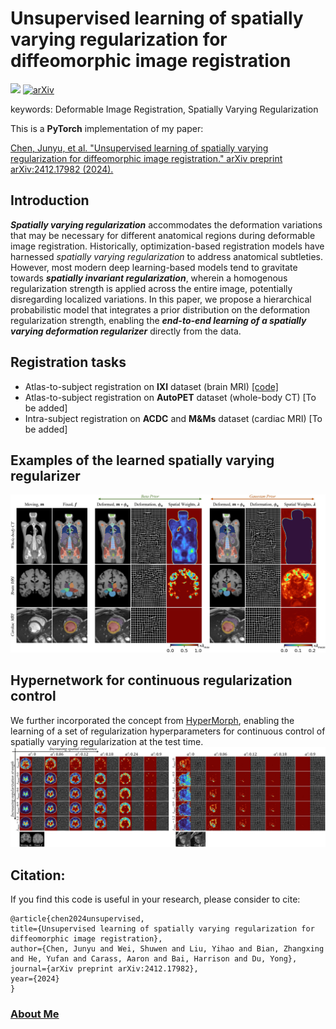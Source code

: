 # Unsupervised learning of spatially varying regularization for diffeomorphic image registration
<a href="https://opensource.org/licenses/MIT"><img src="https://img.shields.io/badge/License-MIT-yellow.svg"></a> [![arXiv](https://img.shields.io/badge/arXiv-2412.17982-b31b1b.svg)](https://arxiv.org/abs/2412.17982)

keywords: Deformable Image Registration, Spatially Varying Regularization

This is a **PyTorch** implementation of my paper:

<a href="https://arxiv.org/abs/2412.17982">Chen, Junyu, et al. "Unsupervised learning of spatially varying regularization for diffeomorphic image registration." arXiv preprint arXiv:2412.17982 (2024).</a>

## Introduction
***Spatially varying regularization*** accommodates the deformation variations that may be necessary for different anatomical regions during deformable image registration. Historically, optimization-based registration models have harnessed *spatially varying regularization* to address anatomical subtleties. However, most modern deep learning-based models tend to gravitate towards ***spatially invariant regularization***, wherein a homogenous regularization strength is applied across the entire image, potentially disregarding localized variations. In this paper, we propose a hierarchical probabilistic model that integrates a prior distribution on the deformation regularization strength, enabling the ***end-to-end learning of a spatially varying deformation regularizer*** directly from the data.

## Registration tasks
* Atlas-to-subject registration on **IXI** dataset (brain MRI) [[code]](https://github.com/junyuchen245/Spatially-Varying-Regularization-ImgReg/tree/main/IXI)
* Atlas-to-subject registration on **AutoPET** dataset (whole-body CT) [To be added]
* Intra-subject registration on **ACDC** and **M&Ms** dataset (cardiac MRI) [To be added]

## Examples of the learned spatially varying regularizer
<img src="https://github.com/junyuchen245/Spatially-Varying-Regularization-ImgReg/blob/main/example_imgs/Qualitative_Results.jpg" width="800"/>

## Hypernetwork for continuous regularization control
We further incorporated the concept from [HyperMorph](https://www.melba-journal.org/papers/2022:003.html), enabling the learning of a set of regularization hyperparameters for continuous control of spatially varying regularization at the test time.
<img src="https://github.com/junyuchen245/Spatially-Varying-Regularization-ImgReg/blob/main/example_imgs/HyperTMSPR.jpg" width="800"/>

## Citation:
If you find this code is useful in your research, please consider to cite:
    
    @article{chen2024unsupervised,
    title={Unsupervised learning of spatially varying regularization for diffeomorphic image registration},
    author={Chen, Junyu and Wei, Shuwen and Liu, Yihao and Bian, Zhangxing and He, Yufan and Carass, Aaron and Bai, Harrison and Du, Yong},
    journal={arXiv preprint arXiv:2412.17982},
    year={2024}
    }

### <a href="https://junyuchen245.github.io"> About Me</a>
    
